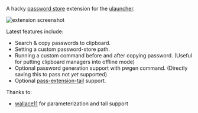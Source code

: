 A hacky [password store](https://www.passwordstore.org/) extension for the [ulauncher](https://ulauncher.io/).

![extension screenshot](https://i.imgur.com/T9mYiIk.png)

Latest features include:
- Search & copy passwords to clipboard.
- Setting a custom password-store path.
- Running a custom command before and after copying password. (Useful for putting clipboard managers into offline mode)
- Optional password generation support with pwgen command. (Directly saving this to pass not *yet* supported)
- Optional [pass-extension-tail](https://git.io/vpSgV) support.

Thanks to:
- [wallace11](https://github.com/wallace11) for parameterization and tail support
